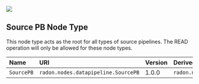 ![](https://img.shields.io/badge/Status:-RELEASED-green)

## Source PB Node Type

This node type acts as the root for all types of source pipelines.
The READ operation will only be allowed for these node types.

| Name | URI | Version | Derived From |
|:---- |:--- |:------- |:------------ |
| `SourcePB` | `radon.nodes.datapipeline.SourcePB` | 1.0.0 | `radon.nodes.datapipeline.PipelineBlock` |
